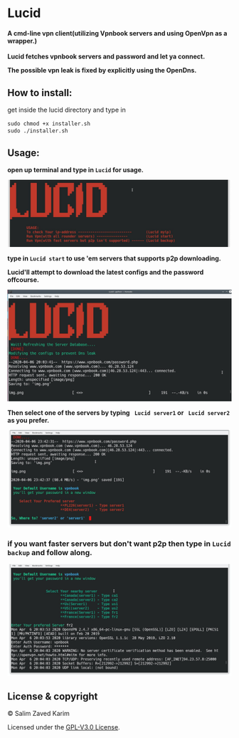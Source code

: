 # Lucid
#### A cmd-line vpn client(utilizing Vpnbook servers and using OpenVpn as a wrapper.)

**Lucid fetches vpnbook servers and password and let ya connect.**

**The possible vpn leak is fixed by explicitly using the OpenDns.**

## How to install:

get inside the lucid directory and type in

```shell
sudo chmod +x installer.sh
sudo ./installer.sh
```

## Usage:

**open up terminal and type in ``Lucid`` for usage.**

<img src="Images/lucidusage.png" />

**type in ``Lucid start`` to use 'em servers that supports p2p downloading.**

**Lucid'll attempt to download the latest configs and the password offcourse.**


<img src="Images/Lucid.png" />

**Then select one of the servers by typing `` Lucid server1`` or `` Lucid server2`` as you prefer.**

<img src="Images/lucids1.png" />

### if you want faster servers but don't want p2p then type in ``Lucid backup`` and follow along.


<img src="Images/backup.png" />




## License & copyright
 
© Salim Zaved Karim
 
Licensed under the [GPL-V3.0 License](https://github.com/Feliz-SZK/Lucid/blob/master/LICENSE).
